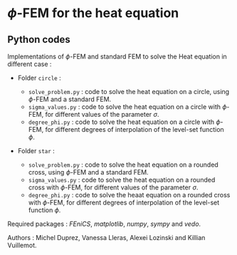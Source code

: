 # $\phi$-FEM for the heat equation

## Python codes 

  Implementations of $\phi$-FEM and standard FEM to solve the Heat equation in different case :
  * Folder `circle` : 
    - `solve_problem.py` : code to solve the heat equation on a circle, using $\phi$-FEM and a standard FEM.
    - `sigma_values.py` : code to solve the heat equation on a circle with $\phi$-FEM, for different values of the parameter $\sigma$.
    - `degree_phi.py` : code to solve the heat equation on a circle with $\phi$-FEM, for different degrees of interpolation of the level-set function $\phi$.
  
  * Folder `star` : 
    - `solve_problem.py` : code to solve the heat equation on a rounded cross, using $\phi$-FEM and a standard FEM.
    - `sigma_values.py` : code to solve the heat equation on a rounded cross with $\phi$-FEM, for different values of the parameter $\sigma$.
    - `degree_phi.py` : code to solve the heaat equation on a rounded cross with $\phi$-FEM, for different degrees of interpolation of the level-set function $\phi$.

Required packages : *FEniCS*, *matplotlib*, *numpy*, *sympy* and *vedo*. 

Authors : Michel Duprez, Vanessa Lleras, Alexei Lozinski and Killian Vuillemot. 